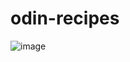 # odin-recipes

![image](https://github.com/user-attachments/assets/e295319a-dddc-4423-bf1b-1494877b8454)

